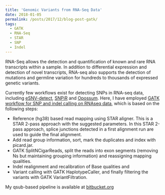 ```yaml
---
title: 'Genomic Variants from RNA-Seq Data'
date: 2018-01-05
permalink: /posts/2017/12/blog-post-gatk/
tags:
  - GATK
  - RNA-Seq
  - STAR
  - SNP
  - Indel
---
```

RNA-Seq allows the detection and quantification of known and rare RNA transcripts within a sample. In addition to differential expression and detection of novel transcripts, RNA-seq also supports the detection of mutations and germline variation for hundreds to thousands of expressed genetic variants. 

Currently few workflows exist for detecting SNPs in RNA-seq data, including [eSNV-detect](http://bioinformaticstools.mayo.edu/research/esnv-detect/), [SNPiR](https://github.com/rpiskol/SNPiR) and [Opossum](https://github.com/pysam-developers/pysam). Here, I have employed [GATK workflow for SNP and indel calling on RNAseq data](https://software.broadinstitute.org/gatk/documentation/article.php?id=3891), which is based on the following steps: 
- Reference (hg38) based read mapping using STAR aligner. This is a STAR 2-pass approach with the suggested parameters. In this STAR 2-pass approach, splice junctions detected in a first alignment run are used to guide the final alignment.
- Add read group information, sort, mark the duplicates and index with picard.jar. 
- GATK SplitNCigarReads, split the reads into exon segments (removing Ns but maintaining grouping information) and reassigning mapping qualities.
- Indel realignment and recalibration of Base qualities and
- Variant calling with GATK HaplotypeCaller, and finally filtering the variants with GATK VariantFiltration.

My qsub-based pipeline is available at [bitbucket.org](https://bitbucket.org/adinasarapu/clustercomputing/src/b888c564a8d9f0c7f433086f2025b93826a49fe8/job_rnaseq_variant_caller.sh)

